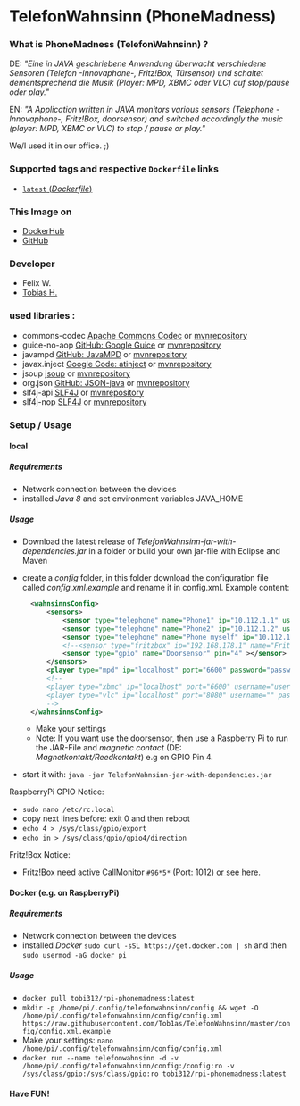 # TelefonWahnsinn (PhoneMadness)

### What is PhoneMadness (TelefonWahnsinn) ?

DE: *"Eine in JAVA geschriebene Anwendung überwacht verschiedene Sensoren (Telefon -Innovaphone-, Fritz!Box, Türsensor) und schaltet dementsprechend die Musik (Player: MPD, XBMC oder VLC) auf stop/pause oder play."*

EN: *"A Application written in JAVA monitors various sensors (Telephone -Innovaphone-, Fritz!Box, doorsensor) and switched accordingly the music (player: MPD, XBMC or VLC) to stop / pause or play."*  

We/I used it in our office. ;)  

### Supported tags and respective `Dockerfile` links
-	[`latest` (*Dockerfile*)](https://github.com/Tob1as/TelefonWahnsinn/blob/master/alpine.Dockerfile)

### This Image on
* [DockerHub](https://hub.docker.com/r/tobi312/rpi-phonemadness)
* [GitHub](https://github.com/Tob1as/TelefonWahnsinn)

### Developer
* Felix W.
* [Tobias H.](https://github.com/Tob1as)


### used libraries : 
*  commons-codec [Apache Commons Codec](http://commons.apache.org/proper/commons-codec/download_codec.cgi) or [mvnrepository](https://mvnrepository.com/artifact/commons-codec/commons-codec)
*  guice-no-aop [GitHub: Google Guice](https://github.com/google/guice/) or [mvnrepository](https://mvnrepository.com/artifact/com.google.inject/guice)
*  javampd [GitHub: JavaMPD](https://github.com/finnyb/javampd) or [mvnrepository](https://mvnrepository.com/artifact/net.thejavashop/javampd)
*  javax.inject [Google Code: atinject](https://code.google.com/p/atinject/) or [mvnrepository](https://mvnrepository.com/artifact/javax.inject/javax.inject)
*  jsoup [jsoup](https://jsoup.org/) or [mvnrepository](https://mvnrepository.com/artifact/org.jsoup/jsoup)
*  org.json [GitHub: JSON-java](https://github.com/stleary/JSON-java) or [mvnrepository](https://mvnrepository.com/artifact/org.json/json)
*  slf4j-api [SLF4J](http://www.slf4j.org/) or [mvnrepository](https://mvnrepository.com/artifact/org.slf4j/slf4j-api)
*  slf4j-nop [SLF4J](http://www.slf4j.org/) or [mvnrepository](https://mvnrepository.com/artifact/org.slf4j/slf4j-nop)


### Setup / Usage 

#### local

##### Requirements

* Network connection between the devices
* installed *Java 8* and set environment variables JAVA_HOME

##### Usage

* Download the latest release of *TelefonWahnsinn-jar-with-dependencies.jar* in a folder or build your own jar-file with Eclipse and Maven 
* create a *config* folder, in this folder download the configuration file called *config.xml.example* and rename it in config.xml. Example content:
  ```xml
	<wahnsinnsConfig>
		<sensors>
			<sensor type="telephone" name="Phone1" ip="10.112.1.1" username="user" password="password" ></sensor>
			<sensor type="telephone" name="Phone2" ip="10.112.1.2" username="user" password="password" ></sensor>
			<sensor type="telephone" name="Phone myself" ip="10.112.1.3" username="user" password="password" ></sensor>
			<!--<sensor type="fritzbox" ip="192.168.178.1" name="FritzBox"></sensor>-->
			<sensor type="gpio" name="Doorsensor" pin="4" ></sensor>
		</sensors>
		<player type="mpd" ip="localhost" port="6600" password="password"></player>
		<!--
		<player type="xbmc" ip="localhost" port="6600" username="user" password="password"></player>
		<player type="vlc" ip="localhost" port="8080" username="" password="password"></player>
		-->
	</wahnsinnsConfig>
  ```
  
	* Make your settings
	* Note: If you want use the doorsensor, then use a Raspberry Pi to run the JAR-File and *magnetic contact* (DE: *Magnetkontakt/Reedkontakt*) e.g on GPIO Pin 4.
* start it with: ``` java -jar TelefonWahnsinn-jar-with-dependencies.jar ```

RaspberryPi GPIO Notice:
* ``` sudo nano /etc/rc.local ```
* copy next lines before: exit 0 and then reboot
* ``` echo 4 > /sys/class/gpio/export ```
* ``` echo in > /sys/class/gpio/gpio4/direction ```

Fritz!Box Notice:
* Fritz!Box need active CallMonitor ```#96*5*``` (Port: 1012) [or see here](https://www.janrufmonitor.de/ueberwachung-freischalten/).

#### Docker (e.g. on RaspberryPi)

##### Requirements

* Network connection between the devices
* installed *Docker* ``` sudo curl -sSL https://get.docker.com | sh ``` and then ``` sudo usermod -aG docker pi ```

##### Usage

* ``` docker pull tobi312/rpi-phonemadness:latest ```
* ``` mkdir -p /home/pi/.config/telefonwahnsinn/config && wget -O /home/pi/.config/telefonwahnsinn/config/config.xml https://raw.githubusercontent.com/Tob1as/TelefonWahnsinn/master/config/config.xml.example ```
* Make your settings: ``` nano /home/pi/.config/telefonwahnsinn/config/config.xml ```
* ``` docker run --name telefonwahnsinn -d -v /home/pi/.config/telefonwahnsinn/config:/config:ro -v /sys/class/gpio:/sys/class/gpio:ro tobi312/rpi-phonemadness:latest ```


#### Have FUN!
